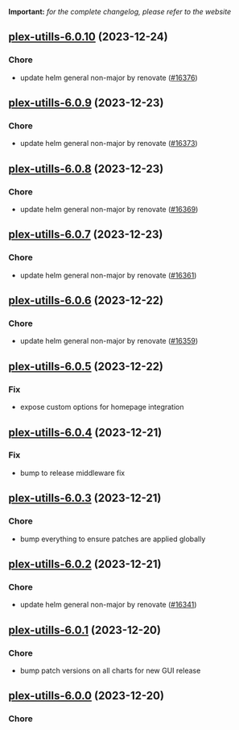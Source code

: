 **Important:**
*for the complete changelog, please refer to the website*




## [plex-utills-6.0.10](https://github.com/truecharts/charts/compare/plex-utills-6.0.9...plex-utills-6.0.10) (2023-12-24)

### Chore

- update helm general non-major by renovate ([#16376](https://github.com/truecharts/charts/issues/16376))
  
  


## [plex-utills-6.0.9](https://github.com/truecharts/charts/compare/plex-utills-6.0.8...plex-utills-6.0.9) (2023-12-23)

### Chore

- update helm general non-major by renovate ([#16373](https://github.com/truecharts/charts/issues/16373))
  
  


## [plex-utills-6.0.8](https://github.com/truecharts/charts/compare/plex-utills-6.0.7...plex-utills-6.0.8) (2023-12-23)

### Chore

- update helm general non-major by renovate ([#16369](https://github.com/truecharts/charts/issues/16369))
  
  


## [plex-utills-6.0.7](https://github.com/truecharts/charts/compare/plex-utills-6.0.6...plex-utills-6.0.7) (2023-12-23)

### Chore

- update helm general non-major by renovate ([#16361](https://github.com/truecharts/charts/issues/16361))
  
  


## [plex-utills-6.0.6](https://github.com/truecharts/charts/compare/plex-utills-6.0.5...plex-utills-6.0.6) (2023-12-22)

### Chore

- update helm general non-major by renovate ([#16359](https://github.com/truecharts/charts/issues/16359))
  
  


## [plex-utills-6.0.5](https://github.com/truecharts/charts/compare/plex-utills-6.0.4...plex-utills-6.0.5) (2023-12-22)

### Fix

- expose custom options for homepage integration
  
  


## [plex-utills-6.0.4](https://github.com/truecharts/charts/compare/plex-utills-6.0.3...plex-utills-6.0.4) (2023-12-21)

### Fix

- bump to release middleware fix
  
  


## [plex-utills-6.0.3](https://github.com/truecharts/charts/compare/plex-utills-6.0.2...plex-utills-6.0.3) (2023-12-21)

### Chore

- bump everything to ensure patches are applied globally
  
  


## [plex-utills-6.0.2](https://github.com/truecharts/charts/compare/plex-utills-6.0.1...plex-utills-6.0.2) (2023-12-21)

### Chore

- update helm general non-major by renovate ([#16341](https://github.com/truecharts/charts/issues/16341))
  
  


## [plex-utills-6.0.1](https://github.com/truecharts/charts/compare/plex-utills-6.0.0...plex-utills-6.0.1) (2023-12-20)

### Chore

- bump patch versions on all charts for new GUI release
  
  


## [plex-utills-6.0.0](https://github.com/truecharts/charts/compare/plex-utills-5.0.13...plex-utills-6.0.0) (2023-12-20)

### Chore
